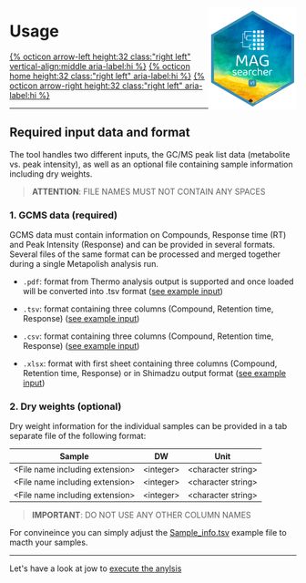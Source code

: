 <a href='https://github.com/AndreHolzer/MAGsearcher'><img src='images/MAGsearcher-hex.png' align="right" height="180" /></a>

# Usage

[{% octicon arrow-left height:32 class:"right left" vertical-align:middle aria-label:hi %}](GS_T.md) [{% octicon home height:32 class:"right left" aria-label:hi %}](index.md) [{% octicon arrow-right height:32 class:"right left" aria-label:hi %}](US_E.md)

----



## Required input data and format

The tool handles two different inputs, the GC/MS peak list data (metabolite vs. peak intensity), as well as an optional file containing sample information including dry weights.

> **ATTENTION**: FILE NAMES MUST NOT CONTAIN ANY SPACES



### 1. GCMS data (required)
GCMS data must contain information on Compounds, Response time (RT) and Peak Intensity (Response) and can be provided in several formats. Several files of the same format can be processed and merged together during a single Metapolish analysis run.

- `.pdf`: format from Thermo analysis output is supported and once loaded will be converted into .tsv format ([see example input](https://github.com/AndreHolzer/Metapolish/blob/master/example_data/input/Thermo-Xcaliber-Tracefinder/Thermo-example_output_1.pdf))


- `.tsv`: format containing three columns (Compound, Retention time, Response) ([see example input](https://github.com/AndreHolzer/Metapolish/blob/master/example_data/input/Sample1.tsv))


- `.csv`: format containing three columns (Compound, Retention time, Response) ([see example input](https://github.com/AndreHolzer/Metapolish/blob/master/example_data/input/Sample1.tsv))


- `.xlsx`: format with first sheet containing three columns (Compound, Retention time, Response) or in Shimadzu output format ([see example input](https://github.com/AndreHolzer/Metapolish/blob/master/example_data/input/Shimadzu_GCMSsolution/1_1_fame.xlsx))

   
### 2. Dry weights (optional)
Dry weight information for the individual samples can be provided in a tab separate file of the following format:

   | Sample                            | DW          | Unit                 |
   | --------------------------------- | ----------- | -------------------- |
   | \<File name including extension\> | \<integer\> | \<character string\> |
   | \<File name including extension\> | \<integer\> | \<character string\> |
   | \<File name including extension\> | \<integer\> | \<character string\> |

   > **IMPORTANT**: DO NOT USE ANY OTHER COLUMN NAMES

For convineince you can simply adjust the [Sample_info.tsv](example_data/Sample_info.tsv) example file to macth your samples.




----
Let's have a look at jow to [execute the anylsis](US_E.md)
